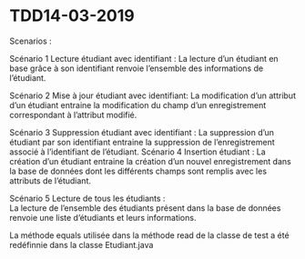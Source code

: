 # TDD14-03-2019

Scenarios : 

Scénario 1 Lecture étudiant avec identifiant : 
La lecture d’un étudiant en base grâce à son identifiant renvoie l’ensemble des informations de l’étudiant.

Scénario 2 Mise à jour étudiant avec identifiant: 
La modification d’un attribut d’un étudiant entraine la modification du champ d’un enregistrement correspondant à l’attribut modifié.

Scénario 3 Suppression étudiant avec identifiant : 
La suppression d’un étudiant par son identifiant entraine la suppression de l’enregistrement associé à l’identifiant de l’étudiant.
Scénario 4 Insertion étudiant : 
La création d’un étudiant entraine la création d’un nouvel enregistrement dans la base de données dont les différents champs sont remplis avec les attributs de l’étudiant.

Scénario 5 Lecture de tous les étudiants : 	
La lecture de l’ensemble des étudiants présent dans la base de données renvoie une liste d’étudiants et leurs informations.


La méthode equals utilisée dans la méthode read de la classe de test a été redéfinnie dans la classe Etudiant.java
